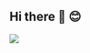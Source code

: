## Hi there 👋 :blush:

![](https://github-readme-stats.vercel.app/api?username=zuokangjia&show_icons=true&theme=transparent)
<!-- ![Top Langs](https://github-readme-stats.vercel.app/api/top-langs/?username=zuokangjia&layout=compact&theme=tokyonight)
## visitor
![Visitor Count](https://profile-counter.glitch.me/zuokangjia/count.svg)


**zuokangjia/zuokangjia** is a ✨ _special_ ✨ repository because its `README.md` (this file) appears on your GitHub profile.

Here are some ideas to get you started:

- 🔭 I’m currently working on ...
- 🌱 I’m currently learning ...
- 👯 I’m looking to collaborate on ...
- 🤔 I’m looking for help with ...
- 💬 Ask me about ...
- 📫 How to reach me: ...
- 😄 Pronouns: ...
- ⚡ Fun fact: ...
-->
